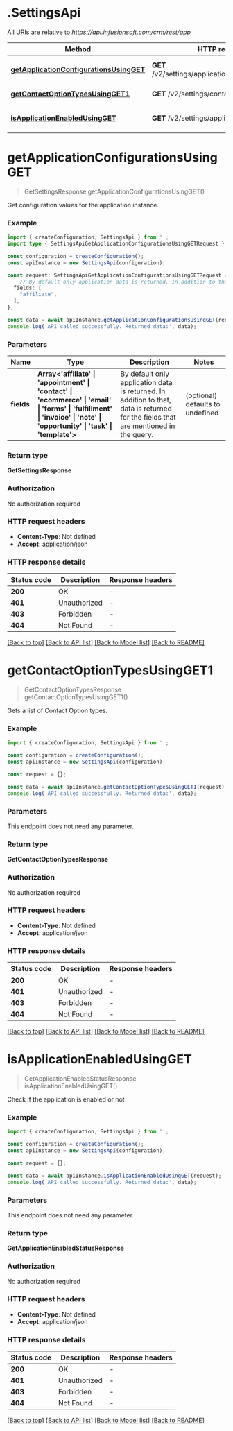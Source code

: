 # .SettingsApi

All URIs are relative to *https://api.infusionsoft.com/crm/rest/app*

Method | HTTP request | Description
------------- | ------------- | -------------
[**getApplicationConfigurationsUsingGET**](SettingsApi.md#getApplicationConfigurationsUsingGET) | **GET** /v2/settings/applications:getConfiguration | Get Application Configuration
[**getContactOptionTypesUsingGET1**](SettingsApi.md#getContactOptionTypesUsingGET1) | **GET** /v2/settings/contactOptionTypes | Get Contact Option types
[**isApplicationEnabledUsingGET**](SettingsApi.md#isApplicationEnabledUsingGET) | **GET** /v2/settings/applications:isEnabled | Get Application Status


# **getApplicationConfigurationsUsingGET**
> GetSettingsResponse getApplicationConfigurationsUsingGET()

Get configuration values for the application instance.

### Example


```typescript
import { createConfiguration, SettingsApi } from '';
import type { SettingsApiGetApplicationConfigurationsUsingGETRequest } from '';

const configuration = createConfiguration();
const apiInstance = new SettingsApi(configuration);

const request: SettingsApiGetApplicationConfigurationsUsingGETRequest = {
    // By default only application data is returned. In addition to that, data is returned for the fields that are mentioned in the query. (optional)
  fields: [
    "affiliate",
  ],
};

const data = await apiInstance.getApplicationConfigurationsUsingGET(request);
console.log('API called successfully. Returned data:', data);
```


### Parameters

Name | Type | Description  | Notes
------------- | ------------- | ------------- | -------------
 **fields** | **Array<&#39;affiliate&#39; &#124; &#39;appointment&#39; &#124; &#39;contact&#39; &#124; &#39;ecommerce&#39; &#124; &#39;email&#39; &#124; &#39;forms&#39; &#124; &#39;fulfillment&#39; &#124; &#39;invoice&#39; &#124; &#39;note&#39; &#124; &#39;opportunity&#39; &#124; &#39;task&#39; &#124; &#39;template&#39;>** | By default only application data is returned. In addition to that, data is returned for the fields that are mentioned in the query. | (optional) defaults to undefined


### Return type

**GetSettingsResponse**

### Authorization

No authorization required

### HTTP request headers

 - **Content-Type**: Not defined
 - **Accept**: application/json


### HTTP response details
| Status code | Description | Response headers |
|-------------|-------------|------------------|
**200** | OK |  -  |
**401** | Unauthorized |  -  |
**403** | Forbidden |  -  |
**404** | Not Found |  -  |

[[Back to top]](#) [[Back to API list]](README.md#documentation-for-api-endpoints) [[Back to Model list]](README.md#documentation-for-models) [[Back to README]](README.md)

# **getContactOptionTypesUsingGET1**
> GetContactOptionTypesResponse getContactOptionTypesUsingGET1()

Gets a list of Contact Option types.

### Example


```typescript
import { createConfiguration, SettingsApi } from '';

const configuration = createConfiguration();
const apiInstance = new SettingsApi(configuration);

const request = {};

const data = await apiInstance.getContactOptionTypesUsingGET1(request);
console.log('API called successfully. Returned data:', data);
```


### Parameters
This endpoint does not need any parameter.


### Return type

**GetContactOptionTypesResponse**

### Authorization

No authorization required

### HTTP request headers

 - **Content-Type**: Not defined
 - **Accept**: application/json


### HTTP response details
| Status code | Description | Response headers |
|-------------|-------------|------------------|
**200** | OK |  -  |
**401** | Unauthorized |  -  |
**403** | Forbidden |  -  |
**404** | Not Found |  -  |

[[Back to top]](#) [[Back to API list]](README.md#documentation-for-api-endpoints) [[Back to Model list]](README.md#documentation-for-models) [[Back to README]](README.md)

# **isApplicationEnabledUsingGET**
> GetApplicationEnabledStatusResponse isApplicationEnabledUsingGET()

Check if the application is enabled or not

### Example


```typescript
import { createConfiguration, SettingsApi } from '';

const configuration = createConfiguration();
const apiInstance = new SettingsApi(configuration);

const request = {};

const data = await apiInstance.isApplicationEnabledUsingGET(request);
console.log('API called successfully. Returned data:', data);
```


### Parameters
This endpoint does not need any parameter.


### Return type

**GetApplicationEnabledStatusResponse**

### Authorization

No authorization required

### HTTP request headers

 - **Content-Type**: Not defined
 - **Accept**: application/json


### HTTP response details
| Status code | Description | Response headers |
|-------------|-------------|------------------|
**200** | OK |  -  |
**401** | Unauthorized |  -  |
**403** | Forbidden |  -  |
**404** | Not Found |  -  |

[[Back to top]](#) [[Back to API list]](README.md#documentation-for-api-endpoints) [[Back to Model list]](README.md#documentation-for-models) [[Back to README]](README.md)


